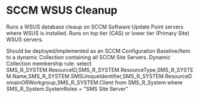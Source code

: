 # SCCM WSUS Cleanup
Runs a WSUS database cleaup on SCCM Software Update Point servers where WSUS is installed. Runs on top tier (CAS) or lower tier (Primary Site) WSUS servers.

Should be deployed/implemented as an SCCM Configuration Baseline/Item to a dynamic Collection containing all SCCM Site Servers.
Dynamic Collection membership rule:
select SMS_R_SYSTEM.ResourceID,SMS_R_SYSTEM.ResourceType,SMS_R_SYSTEM.Name,SMS_R_SYSTEM.SMSUniqueIdentifier,SMS_R_SYSTEM.ResourceDomainORWorkgroup,SMS_R_SYSTEM.Client from SMS_R_System where SMS_R_System.SystemRoles = "SMS Site Server"
